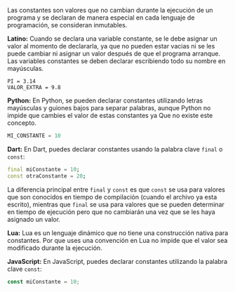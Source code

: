 Las constantes son valores que no cambian durante la ejecución de un programa y se declaran de manera especial en cada lenguaje de programación, se consideran inmutables.

**Latino:**
Cuando se declara una variable constante, se le debe asignar un valor al momento de declararla, ya que no pueden estar vacias ni se les puede cambiar ni asignar un valor después de que el programa arranque. Las variables constantes se deben declarar escribiendo todo su nombre en mayúsculas.

```plaintext
PI = 3.14 
VALOR_EXTRA = 9.8
```
**Python:**
En Python, se pueden declarar constantes utilizando letras mayúsculas y guiones bajos para separar palabras, aunque Python no impide que cambies el valor de estas constantes ya Que no existe este concepto.

```python
MI_CONSTANTE = 10
```

**Dart:**
En Dart, puedes declarar constantes usando la palabra clave `final` o `const`:

```dart
final miConstante = 10;
const otraConstante = 20;
```

La diferencia principal entre `final` y `const` es que `const` se usa para valores que son conocidos en tiempo de compilación (cuando el archivo ya esta escrito), mientras que `final` se usa para valores que se pueden determinar en tiempo de ejecución pero que no cambiarán una vez que se les haya asignado un valor.

**Lua:**
Lua es un lenguaje dinámico que no tiene una construcción nativa para constantes. Por que uses una convención en Lua no impide que el valor sea modificado durante la ejecución.

**JavaScript:**
En JavaScript, puedes declarar constantes utilizando la palabra clave `const`:

```javascript
const miConstante = 10;
```




